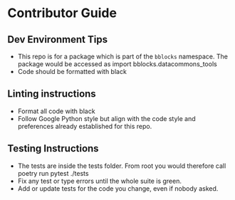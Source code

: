 # Contributor Guide

## Dev Environment Tips
- This repo is for a package which is part of the `bblocks` namespace. The package would
be accessed as import bblocks.datacommons_tools
- Code should be formatted with black

## Linting instructions
- Format all code with black
- Follow Google Python style but align with the code style and preferences already established for this repo.

## Testing Instructions
- The tests are inside the tests folder. From root you would therefore call poetry run pytest ./tests
- Fix any test or type errors until the whole suite is green.
- Add or update tests for the code you change, even if nobody asked.